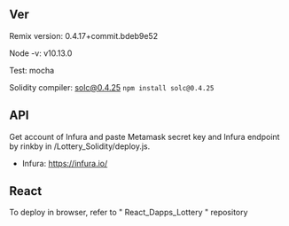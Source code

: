 ## Ver

Remix version: 0.4.17+commit.bdeb9e52

Node -v: v10.13.0

Test: mocha

Solidity compiler: solc@0.4.25
`npm install solc@0.4.25`

## API

Get account of Infura and paste Metamask secret key and Infura endpoint by rinkby in /Lottery_Solidity/deploy.js.

- Infura: https://infura.io/

## React

To deploy in browser, refer to " React_Dapps_Lottery " repository
